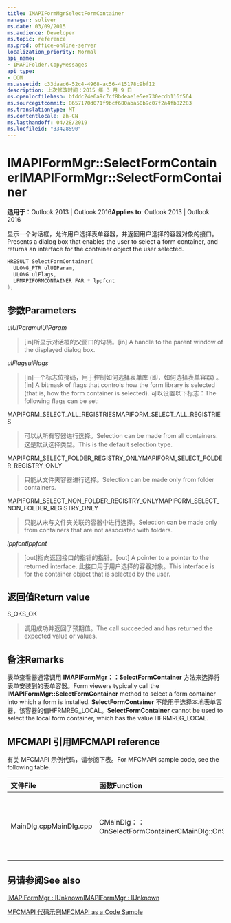 ```yaml
---
title: IMAPIFormMgrSelectFormContainer
manager: soliver
ms.date: 03/09/2015
ms.audience: Developer
ms.topic: reference
ms.prod: office-online-server
localization_priority: Normal
api_name:
- IMAPIFolder.CopyMessages
api_type:
- COM
ms.assetid: c33daad6-52c4-4968-ac56-415178c9bf12
description: 上次修改时间：2015 年 3 月 9 日
ms.openlocfilehash: bfddc24e6a9c7cf8bdeae1e5ea730ecdb116f564
ms.sourcegitcommit: 8657170d071f9bcf680aba50b9c07f2a4fb82283
ms.translationtype: MT
ms.contentlocale: zh-CN
ms.lasthandoff: 04/28/2019
ms.locfileid: "33428590"
---
```

# <a name="imapiformmgrselectformcontainer"></a><span data-ttu-id="73c40-103">IMAPIFormMgr::SelectFormContainer</span><span class="sxs-lookup"><span data-stu-id="73c40-103">IMAPIFormMgr::SelectFormContainer</span></span>

  
  
<span data-ttu-id="73c40-104">**适用于**：Outlook 2013 | Outlook 2016</span><span class="sxs-lookup"><span data-stu-id="73c40-104">**Applies to**: Outlook 2013 | Outlook 2016</span></span> 
  
<span data-ttu-id="73c40-105">显示一个对话框，允许用户选择表单容器，并返回用户选择的容器对象的接口。</span><span class="sxs-lookup"><span data-stu-id="73c40-105">Presents a dialog box that enables the user to select a form container, and returns an interface for the container object the user selected.</span></span>
  
```cpp
HRESULT SelectFormContainer(
  ULONG_PTR ulUIParam,
  ULONG ulFlags,
  LPMAPIFORMCONTAINER FAR * lppfcnt
);
```

## <a name="parameters"></a><span data-ttu-id="73c40-106">参数</span><span class="sxs-lookup"><span data-stu-id="73c40-106">Parameters</span></span>

 <span data-ttu-id="73c40-107">_ulUIParam_</span><span class="sxs-lookup"><span data-stu-id="73c40-107">_ulUIParam_</span></span>
  
> <span data-ttu-id="73c40-108">[in]所显示对话框的父窗口的句柄。</span><span class="sxs-lookup"><span data-stu-id="73c40-108">[in] A handle to the parent window of the displayed dialog box.</span></span> 
    
 <span data-ttu-id="73c40-109">_ulFlags_</span><span class="sxs-lookup"><span data-stu-id="73c40-109">_ulFlags_</span></span>
  
> <span data-ttu-id="73c40-110">[in]一个标志位掩码，用于控制如何选择表单库 (即，如何选择表单容器) 。</span><span class="sxs-lookup"><span data-stu-id="73c40-110">[in] A bitmask of flags that controls how the form library is selected (that is, how the form container is selected).</span></span> <span data-ttu-id="73c40-111">可以设置以下标志：</span><span class="sxs-lookup"><span data-stu-id="73c40-111">The following flags can be set:</span></span>
    
<span data-ttu-id="73c40-112">MAPIFORM_SELECT_ALL_REGISTRIES</span><span class="sxs-lookup"><span data-stu-id="73c40-112">MAPIFORM_SELECT_ALL_REGISTRIES</span></span> 
  
> <span data-ttu-id="73c40-113">可以从所有容器进行选择。</span><span class="sxs-lookup"><span data-stu-id="73c40-113">Selection can be made from all containers.</span></span> <span data-ttu-id="73c40-114">这是默认选择类型。</span><span class="sxs-lookup"><span data-stu-id="73c40-114">This is the default selection type.</span></span> 
    
<span data-ttu-id="73c40-115">MAPIFORM_SELECT_FOLDER_REGISTRY_ONLY</span><span class="sxs-lookup"><span data-stu-id="73c40-115">MAPIFORM_SELECT_FOLDER_REGISTRY_ONLY</span></span> 
  
> <span data-ttu-id="73c40-116">只能从文件夹容器进行选择。</span><span class="sxs-lookup"><span data-stu-id="73c40-116">Selection can be made only from folder containers.</span></span>
    
<span data-ttu-id="73c40-117">MAPIFORM_SELECT_NON_FOLDER_REGISTRY_ONLY</span><span class="sxs-lookup"><span data-stu-id="73c40-117">MAPIFORM_SELECT_NON_FOLDER_REGISTRY_ONLY</span></span> 
  
> <span data-ttu-id="73c40-118">只能从未与文件夹关联的容器中进行选择。</span><span class="sxs-lookup"><span data-stu-id="73c40-118">Selection can be made only from containers that are not associated with folders.</span></span>
    
 <span data-ttu-id="73c40-119">_lppfcnt_</span><span class="sxs-lookup"><span data-stu-id="73c40-119">_lppfcnt_</span></span>
  
> <span data-ttu-id="73c40-120">[out]指向返回接口的指针的指针。</span><span class="sxs-lookup"><span data-stu-id="73c40-120">[out] A pointer to a pointer to the returned interface.</span></span> <span data-ttu-id="73c40-121">此接口用于用户选择的容器对象。</span><span class="sxs-lookup"><span data-stu-id="73c40-121">This interface is for the container object that is selected by the user.</span></span>
    
## <a name="return-value"></a><span data-ttu-id="73c40-122">返回值</span><span class="sxs-lookup"><span data-stu-id="73c40-122">Return value</span></span>

<span data-ttu-id="73c40-123">S_OK</span><span class="sxs-lookup"><span data-stu-id="73c40-123">S_OK</span></span> 
  
> <span data-ttu-id="73c40-124">调用成功并返回了预期值。</span><span class="sxs-lookup"><span data-stu-id="73c40-124">The call succeeded and has returned the expected value or values.</span></span>
    
## <a name="remarks"></a><span data-ttu-id="73c40-125">备注</span><span class="sxs-lookup"><span data-stu-id="73c40-125">Remarks</span></span>

<span data-ttu-id="73c40-126">表单查看器通常调用 **IMAPIFormMgr：：SelectFormContainer** 方法来选择将表单安装到的表单容器。</span><span class="sxs-lookup"><span data-stu-id="73c40-126">Form viewers typically call the **IMAPIFormMgr::SelectFormContainer** method to select a form container into which a form is installed.</span></span> <span data-ttu-id="73c40-127">**SelectFormContainer** 不能用于选择本地表单容器，该容器的值HFRMREG_LOCAL。</span><span class="sxs-lookup"><span data-stu-id="73c40-127">**SelectFormContainer** cannot be used to select the local form container, which has the value HFRMREG_LOCAL.</span></span> 
  
## <a name="mfcmapi-reference"></a><span data-ttu-id="73c40-128">MFCMAPI 引用</span><span class="sxs-lookup"><span data-stu-id="73c40-128">MFCMAPI reference</span></span>

<span data-ttu-id="73c40-129">有关 MFCMAPI 示例代码，请参阅下表。</span><span class="sxs-lookup"><span data-stu-id="73c40-129">For MFCMAPI sample code, see the following table.</span></span>
  
|<span data-ttu-id="73c40-130">**文件**</span><span class="sxs-lookup"><span data-stu-id="73c40-130">**File**</span></span>|<span data-ttu-id="73c40-131">**函数**</span><span class="sxs-lookup"><span data-stu-id="73c40-131">**Function**</span></span>|<span data-ttu-id="73c40-132">**备注**</span><span class="sxs-lookup"><span data-stu-id="73c40-132">**Comment**</span></span>|
|:-----|:-----|:-----|
|<span data-ttu-id="73c40-133">MainDlg.cpp</span><span class="sxs-lookup"><span data-stu-id="73c40-133">MainDlg.cpp</span></span>  <br/> |<span data-ttu-id="73c40-134">CMainDlg：：OnSelectFormContainer</span><span class="sxs-lookup"><span data-stu-id="73c40-134">CMainDlg::OnSelectFormContainer</span></span>  <br/> |<span data-ttu-id="73c40-135">MFCMAPI 使用 **IMAPIFormMgr：：SelectFormContainer** 方法在呈现表单容器内容之前选择表单容器。</span><span class="sxs-lookup"><span data-stu-id="73c40-135">MFCMAPI uses the **IMAPIFormMgr::SelectFormContainer** method to select a form container before rendering its contents.</span></span>  <br/> |
   
## <a name="see-also"></a><span data-ttu-id="73c40-136">另请参阅</span><span class="sxs-lookup"><span data-stu-id="73c40-136">See also</span></span>



[<span data-ttu-id="73c40-137">IMAPIFormMgr : IUnknown</span><span class="sxs-lookup"><span data-stu-id="73c40-137">IMAPIFormMgr : IUnknown</span></span>](imapiformmgriunknown.md)


[<span data-ttu-id="73c40-138">MFCMAPI 代码示例</span><span class="sxs-lookup"><span data-stu-id="73c40-138">MFCMAPI as a Code Sample</span></span>](mfcmapi-as-a-code-sample.md)

